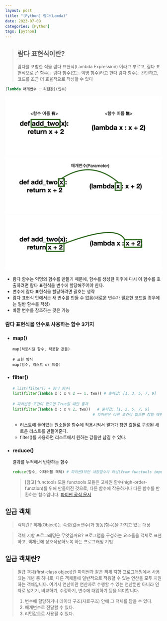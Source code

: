 ```yaml
---
layout: post
title: "[Python] 람다(Lamda)"
date: 2023-07-09
categories: [Python]
tags: [python]
---
```







> ## 람다 표현식이란?
>  람다를 포함한 식을 람다 표현식(Lambda Expression) 이라고 부르고, 람다 표현식으로 쓴 함수는 람다 함수(또는 익명 함수)라고 한다
>  람다 함수는 간단하고, 코드를 조금 더 효율적으로 작성할 수 있다

````python
(lambda 매개변수 : 리턴값)(인수)
````

<img src="../../assets/img/Python/python_firstclassObject1.png" alt="" width="600" >

<img src="../../assets/img/Python/python_firstclassObject2.png" alt="" width="600" >

<img src="../../assets/img/Python/python_firstclassObject3.png" alt="" width="600" >


- 람다 함수는 익명의 함수를 만들기 때문에, 함수를 생성한 이후에 다시 이 함수를 호출하려면 람다 표현식을 변수에 할당해주어야 한다.
- 변수에 람다 표현식을 할당하려면 괄호는 생략
- 람다 표현식 안에서는 새 변수를 만들 수 없음(새로운 변수가 필요한 코드일 경우에는 일반 함수를 작성)
- 바깥 변수를 참조하는 것은 가능

### 람다 표현식을 인수로 사용하는 함수 3가지

- ### map()
  ````
  map(적용시킬 함수, 적용할 값들)

  # 표현 방식
  map(함수, 리스트 or 튜플)
  ````
- ### filter()

  ```python
  # list(filter() + 람다 함수)
  list(filter(lambda x : x % 2 == 1, two)) # 출력값: [1, 3, 5, 7, 9]

  # 파이썬은 조건이 없으면 True일 때만 통과
  list(filter(lambda x : x % 2, two))   # 출력값: [1, 3, 5, 7, 9]
                                      # 파이썬은 다른 조건이 없으면 참일 때만 통과시키기 때문에 비교 연산자 ==가 없어도 출력
  ```
    - 리스트에 들어있는 원소들을 함수에 적용시켜서 결과가 참인 값들로 구성된 새로운 리스트를 만들어준다.
    - filter()를 사용하면 리스트에서 원하는 값들만 남길 수 있다.
  
- ### reduce()
  결과를 누적해서 반환하는 함수
  ```python
  reduce(함수, 이터러블 객체) # 파이썬3부턴 내장함수가 아님(from functools import reduce 로 실행가능)
  ```
  > [참고] functools 모듈
  > functools 모듈은 고차원 함수(high-order-function)를 위해 만들어진 것으로, 다른 함수에 작용하거나 다른 함수를 반환하는 함수입니다.
  > [파이썬 공식 문서](https://docs.python.org/ko/3/library/functools.html)

## 일급 객체

> 객체란?
> 객체(Object)는 속성(값or변수)과 행동(함수)을 가지고 있는 대상

> 객체 지향 프로그래밍은 무엇일까요?
> 프로그램을 구성하는 요소들을 객체로 표현하고, 객체간에 상호작용하도록 하는 프로그래밍 기법

## 일급 객체란?

> 일급 객체(first-class object)란 파이썬과 같은 객체 지향 프로그래밍에서 사용되는 개념 중 하나로, 다른 객체들에 일반적으로 적용할 수 있는 연산을 모두 지원하는 객체입니다. 여기서 연산이란 연산자로 수행할 수 있는 연산뿐만 아니라 인자로 넘기기, 비교하기, 수정하기, 변수에 대입하기 등을 의미합니다. 
> 1. 변수에 할당하거나 데이터 구조(자료구조) 안에 그 객체를 담을 수 있다.
> 2. 매개변수로 전달할 수 있다.
> 3. 리턴값으로 사용될 수 있다.
